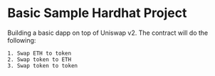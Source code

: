 # Basic Sample Hardhat Project

Building a basic dapp on top of Uniswap v2. The contract will do the following:

```shell
1. Swap ETH to token
2. Swap token to ETH
3. Swap token to token
```
